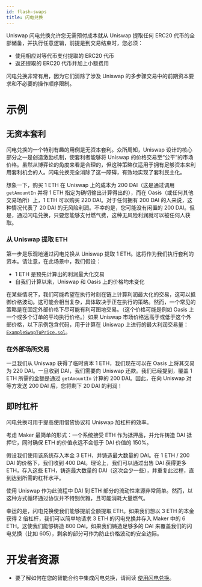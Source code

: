 ```yaml
---
id: flash-swaps
title: 闪电兑换
---
```


Uniswap 闪电兑换允许您无需预付成本就从 Uniswap 提取任何 ERC20 代币的全部储备，并执行任意逻辑，前提是到交易结束时，您必须：

- 使用相应对等代币支付提取的 ERC20 代币
- 返还提取的 ERC20 代币并加上小额费用

闪电兑换非常有用，因为它们消除了涉及 Uniswap 的多步骤交易中的前期资本要求和不必要的操作顺序限制。

# 示例

## 无资本套利

闪电兑换的一个特别有趣的用例是无资本套利。众所周知，Uniswap 设计的核心部分之一是创造激励机制，使套利者能够将 Uniswap 的价格交易至“公平”的市场价格。虽然从博弈论的角度来看是合理的，但这种策略仅适用于拥有足够资本来利用套利机会的人。闪电兑换完全消除了这一障碍，有效地实现了套利民主化。

想象一下，购买 1 ETH 在 Uniswap 上的成本为 200 DAI（这是通过调用 `getAmountIn` 并将 1 ETH 指定为确切输出计算得出的），而在 Oasis（或任何其他交易场所）上，1 ETH 可以购买 220 DAI。对于任何拥有 200 DAI 的人来说，这种情况代表了 20 DAI 的无风险利润。不幸的是，您可能没有闲置的 200 DAI。但是，通过闪电兑换，只要您能够支付燃气费，这种无风险利润就可以被任何人获取。

### 从 Uniswap 提取 ETH

第一步是乐观地通过闪电兑换从 Uniswap 提取 1 ETH。这将作为我们执行套利的资本。请注意，在此场景中，我们假设：

- 1 ETH 是预先计算出的利润最大化交易
- 自我们计算以来，Uniswap 和 Oasis 上的价格均未变化

在某些情况下，我们可能希望在执行时刻在链上计算利润最大化的交易，这可以抵御价格波动。这可能会相当复杂，具体取决于正在执行的策略。然而，一个常见的策略是在固定外部价格下尽可能有利可图地交易。（这个价格可能是例如 Oasis 上一个或多个订单的平均执行价格。）如果 Uniswap 市场价格远高于或低于这个外部价格，以下示例包含代码，用于计算在 Uniswap 上进行的最大利润交易量：[`ExampleSwapToPrice.sol`](https://github.com/Uniswap/uniswap-v2-periphery/blob/master/contracts/examples/ExampleSwapToPrice.sol)。

### 在外部场所交易

一旦我们从 Uniswap 获得了临时资本 1 ETH，我们现在可以在 Oasis 上将其交易为 220 DAI。一旦收到 DAI，我们需要向 Uniswap 还款。我们已经提到，覆盖 1 ETH 所需的金额是通过 `getAmountIn` 计算的 200 DAI。因此，在向 Uniswap 对等方发送 200 DAI 后，您将剩下 20 DAI 的利润！

## 即时杠杆

闪电兑换可用于提高使用借贷协议和 Uniswap 加杠杆的效率。

考虑 Maker 最简单的形式：一个系统接受 ETH 作为抵押品，并允许铸造 DAI 抵押它，同时确保 ETH 的价值永远不会低于 DAI 价值的 150%。

假设我们使用该系统存入本金 3 ETH，并铸造最大数量的 DAI。在 1 ETH / 200 DAI 的价格下，我们收到 400 DAI。理论上，我们可以通过出售 DAI 获得更多 ETH，存入这些 ETH，铸造最大数量的 DAI（这次会少一些），并重复此过程，直到达到所需的杠杆水平。

使用 Uniswap 作为此流程中 DAI 到 ETH 部分的流动性来源非常简单。然而，以这种方式循环通过协议并不特别优雅，且可能消耗大量燃气。

幸运的是，闪电兑换使我们能够提前全额提取 ETH。如果我们想以 3 ETH 的本金获得 2 倍杠杆，我们可以简单地请求 3 ETH 的闪电兑换并存入 Maker 中的 6 ETH。这使我们能够铸造 800 DAI。如果我们铸造足够多的 DAI 来覆盖我们的闪电兑换（比如 605），剩余的部分可作为防止价格波动的安全边际。

# 开发者资源

- 要了解如何在您的智能合约中集成闪电兑换，请阅读 [使用闪电兑换](../../guides/smart-contract-integration/using-flash-swaps)。